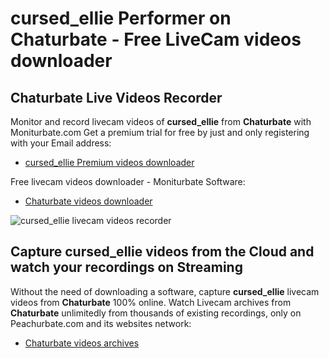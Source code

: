 # cursed_ellie Performer on Chaturbate - Free LiveCam videos downloader

## Chaturbate Live Videos Recorder

Monitor and record livecam videos of **cursed_ellie** from **Chaturbate** with Moniturbate.com
Get a premium trial for free by just and only registering with your Email address:
* [cursed_ellie Premium videos downloader](https://moniturbate.com/request-demo-licence-key.html)

Free livecam videos downloader - Moniturbate Software:
* [Chaturbate videos downloader](https://moniturbate.com/moniturbate-download-software.html)

![cursed_ellie livecam videos recorder](https://peachurnet.com/templates/moniturbate-software.png)


## Capture cursed_ellie videos from the Cloud and watch your recordings on Streaming

Without the need of downloading a software, capture **cursed_ellie** livecam videos from **Chaturbate** 100% online.
Watch Livecam archives from **Chaturbate** unlimitedly from thousands of existing recordings, only on Peachurbate.com and its websites network:
* [Chaturbate videos archives](https://peachurnet.com/)